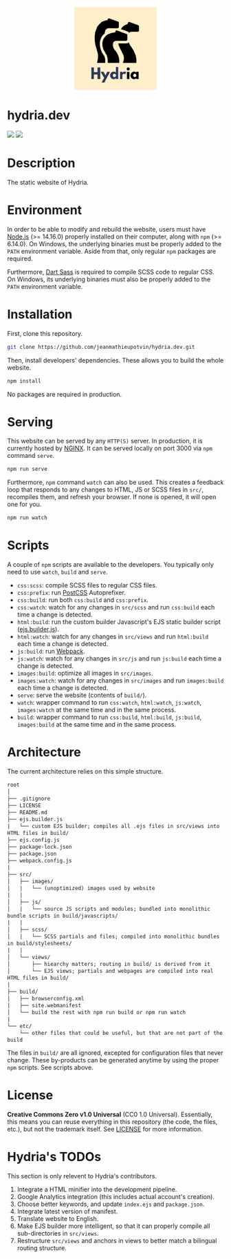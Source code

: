 <!-- logo: start -->
<div align="center">
    <img src="https://github.com/jeanmathieupotvin/hydria.dev/blob/main/src/images/logo-192.png" >
</div>
<!-- logo: end -->

# hydria.dev

<!-- badges: start -->
![](https://img.shields.io/badge/lifecycle-experimental-orange?style=for-the-badge)
![](https://img.shields.io/badge/version-alpha-green?style=for-the-badge)
<!-- badges: end -->

# Description

The static website of Hydria.

# Environment

In order to be able to modify and rebuild the website, users must have [Node.js](https://nodejs.dev) (>= 14.16.0) properly installed on their computer, along with `npm` (>= 6.14.0). On Windows, the underlying binaries must be properly added to the `PATH` environment variable. Aside from that, only regular `npm` packages are required.

Furthermore, [Dart Sass](https://sass-lang.com) is required to compile SCSS code to regular CSS. On Windows, its underlying binaries must also be properly added to the `PATH` environment variable.

# Installation

First, clone this repository.

```bash
git clone https://github.com/jeanmathieupotvin/hydria.dev.git
```

Then, install developers' dependencies. These allows you to build the whole website. 

```bash
npm install
```

No packages are required in production.

# Serving

This website can be served by any `HTTP(S)` server. In production, it is currently hosted by [NGINX](https://www.nginx.com/). It can be served locally on port 3000 via `npm` command `serve`.

```bash
npm run serve
```

Furthermore, `npm` command `watch` can also be used. This creates a feedback loop that responds to any changes to HTML, JS or SCSS files in `src/`, recompiles them, and refresh your browser. If none is opened, it will open one for you.

```bash
npm run watch
```

# Scripts

A couple of `npm` scripts are available to the developers. You typically only need to use `watch`, `build` and `serve`.

* `css:scss`: compile SCSS files to regular CSS files.
* `css:prefix`: run [PostCSS](https://postcss.org/) Autoprefixer.
* `css:build`: run both `css:build` and `css:prefix`.
* `css:watch`: watch for any changes in `src/scss` and run `css:build` each time a change is detected.
* `html:build`: run the custom builder Javascript's EJS static builder script ([ejs.builder.js](https://github.com/jeanmathieupotvin/hydria.dev/blob/main/ejs.builder.js)).
* `html:watch`: watch for any changes in `src/views` and run `html:build` each time a change is detected.
* `js:build`: run [Webpack](https://webpack.js.org/).
* `js:watch`: watch for any changes in `src/js` and run `js:build` each time a change is detected.
* `images:build`: optimize all images in `src/images`.
* `images:watch`: watch for any changes in `src/images` and run `images:build` each time a change is detected.
* `serve`: serve the website (contents of `build/`).
* `watch`: wrapper command to run `css:watch`, `html:watch`, `js:watch`, `images:watch` at the same time and in the same process.
* `build`: wrapper command to run `css:build`, `html:build`, `js:build`, `images:build` at the same time and in the same process.

# Architecture

The current architecture relies on this simple structure.

```
root
│
├── .gitignore
├── LICENSE
├── README.md
├── ejs.builder.js
|   └── custom EJS builder; compiles all .ejs files in src/views into HTML files in build/
├── ejs.config.js
├── package-lock.json
├── package.json
├── webpack.config.js
|
├── src/
│   ├── images/
│   |   └── (unoptimized) images used by website 
|   |
│   ├── js/
│   |   └── source JS scripts and modules; bundled into monolithic bundle scripts in build/javascripts/
|   |
│   ├── scss/
│   |   └── SCSS partials and files; compiled into monolithic bundles in build/stylesheets/
|   |
│   └── views/
│       ├── hiearchy matters; routing in build/ is derived from it
│       └── EJS views; partials and webpages are compiled into real HTML files in build/
|
├── build/
│   ├── browserconfig.xml
|   ├── site.webmanifest
│   └── build the rest with npm run build or npm run watch
|
└── etc/
    └── other files that could be useful, but that are not part of the build
```

The files in `build/` are all ignored, excepted for configuration files that never change. These by-products can be generated anytime by using the proper `npm` scripts. See
scripts above.

# License

**Creative Commons Zero v1.0 Universal** (CC0 1.0 Universal). Essentially, this means you can reuse everything in this repository (the code, the files, etc.), but not the trademark itself. See [LICENSE](https://github.com/jeanmathieupotvin/hydria.dev/blob/main/LICENSE) for more information.

# Hydria's TODOs

This section is only relevent to Hydria's contributors.

1. Integrate a HTML minifier into the development pipeline.
2. Google Analytics integration (this includes actual account's creation).
3. Choose better keywords, and update `index.ejs` and `package.json`.
4. Integrate latest version of manifest.
5. Translate website to English.
6. Make EJS builder more intelligent, so that it can properly compile all sub-directories in `src/views`.
7. Restructure `src/views` and anchors in views to better match a bilingual routing structure.

